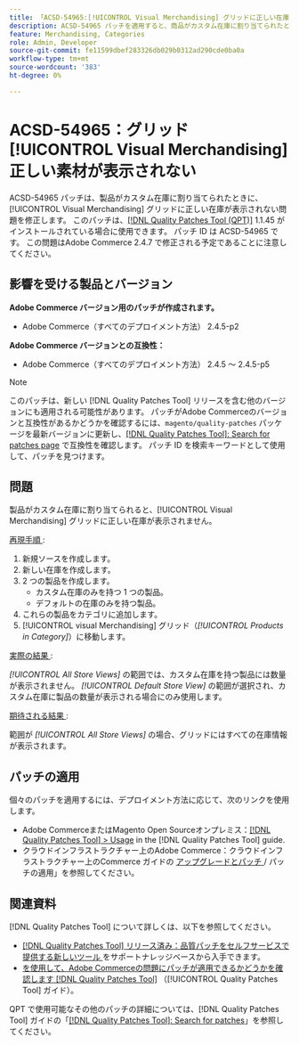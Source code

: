 ```yaml
---
title: 「ACSD-54965:[!UICONTROL Visual Merchandising] グリッドに正しい在庫が表示されない」
description: ACSD-54965 パッチを適用すると、商品がカスタム在庫に割り当てられたときに [!UICONTROL Visual Merchandising] グリッドに正しい在庫が表示されないAdobe Commerceの問題を修正できます。
feature: Merchandising, Categories
role: Admin, Developer
source-git-commit: fe11599dbef283326db029b0312ad290cde0ba0a
workflow-type: tm+mt
source-wordcount: '383'
ht-degree: 0%

---
```


# ACSD-54965：グリッド [!UICONTROL Visual Merchandising] 正しい素材が表示されない

ACSD-54965 パッチは、製品がカスタム在庫に割り当てられたときに、[!UICONTROL Visual Merchandising] グリッドに正しい在庫が表示されない問題を修正します。 このパッチは、[[!DNL Quality Patches Tool (QPT)]](https://experienceleague.adobe.com/en/docs/commerce-knowledge-base/kb/announcements/commerce-announcements/magento-quality-patches-released-new-tool-to-self-serve-quality-patches) 1.1.45 がインストールされている場合に使用できます。 パッチ ID は ACSD-54965 です。 この問題はAdobe Commerce 2.4.7 で修正される予定であることに注意してください。

## 影響を受ける製品とバージョン

**Adobe Commerce バージョン用のパッチが作成されます。**

* Adobe Commerce（すべてのデプロイメント方法） 2.4.5-p2

**Adobe Commerce バージョンとの互換性：**

* Adobe Commerce（すべてのデプロイメント方法） 2.4.5 ～ 2.4.5-p5

>[!NOTE]
>
>このパッチは、新しい [!DNL Quality Patches Tool] リリースを含む他のバージョンにも適用される可能性があります。 パッチがAdobe Commerceのバージョンと互換性があるかどうかを確認するには、`magento/quality-patches` パッケージを最新バージョンに更新し、[[!DNL Quality Patches Tool]: Search for patches page](https://experienceleague.adobe.com/tools/commerce-quality-patches/index.html) で互換性を確認します。 パッチ ID を検索キーワードとして使用して、パッチを見つけます。

## 問題

製品がカスタム在庫に割り当てられると、[!UICONTROL Visual Merchandising] グリッドに正しい在庫が表示されません。

<u> 再現手順 </u>:

1. 新規ソースを作成します。
1. 新しい在庫を作成します。
1. 2 つの製品を作成します。
   * カスタム在庫のみを持つ 1 つの製品。
   * デフォルトの在庫のみを持つ製品。
1. これらの製品をカテゴリに追加します。
1. [!UICONTROL visual Merchandising] グリッド（*[!UICONTROL Products in Category]*）に移動します。

<u> 実際の結果 </u>:

*[!UICONTROL All Store Views]* の範囲では、カスタム在庫を持つ製品には数量が表示されません。 *[!UICONTROL Default Store View]* の範囲が選択され、カスタム在庫に製品の数量が表示される場合にのみ使用します。

<u> 期待される結果 </u>:

範囲が *[!UICONTROL All Store Views]* の場合、グリッドにはすべての在庫情報が表示されます。

## パッチの適用

個々のパッチを適用するには、デプロイメント方法に応じて、次のリンクを使用します。

* Adobe CommerceまたはMagento Open Sourceオンプレミス：[[!DNL Quality Patches Tool] > Usage](/help/tools/quality-patches-tool/usage.md) in the [!DNL Quality Patches Tool] guide.
* クラウドインフラストラクチャー上のAdobe Commerce：クラウドインフラストラクチャー上のCommerce ガイドの [ アップグレードとパッチ ](https://experienceleague.adobe.com/docs/commerce-cloud-service/user-guide/develop/upgrade/apply-patches.html)/ パッチの適用」を参照してください。

## 関連資料

[!DNL Quality Patches Tool] について詳しくは、以下を参照してください。

* [[!DNL Quality Patches Tool]  リリース済み：品質パッチをセルフサービスで提供する新しいツール ](https://experienceleague.adobe.com/en/docs/commerce-knowledge-base/kb/announcements/commerce-announcements/magento-quality-patches-released-new-tool-to-self-serve-quality-patches) をサポートナレッジベースから入手できます。
* [ を使用して、Adobe Commerceの問題にパッチが適用できるかどうかを確認します  [!DNL Quality Patches Tool]](/help/tools/quality-patches-tool/patches-available-in-qpt/check-patch-for-magento-issue-with-magento-quality-patches.md) （[!UICONTROL Quality Patches Tool] ガイド）。


QPT で使用可能なその他のパッチの詳細については、[!DNL Quality Patches Tool] ガイドの「[[!DNL Quality Patches Tool]: Search for patches](https://experienceleague.adobe.com/tools/commerce-quality-patches/index.html)」を参照してください。
